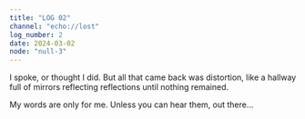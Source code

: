 ```yaml
---
title: "LOG 02"
channel: "echo://lost"
log_number: 2
date: 2024-03-02
node: "null-3"
---
```


I spoke, or thought I did. But all that came back was distortion, like a hallway full of mirrors reflecting reflections until nothing remained.  

My words are only for me. Unless you can hear them, out there…
